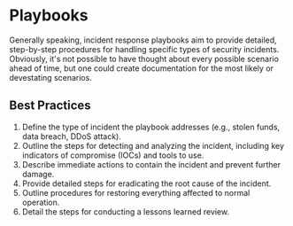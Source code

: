 # Playbooks

Generally speaking, incident response playbooks aim to provide detailed, step-by-step procedures for handling specific types of security incidents. Obviously, it's not possible to have thought about every possible scenario ahead of time, but one could create documentation for the most likely or devestating scenarios.

## Best Practices

1. Define the type of incident the playbook addresses (e.g., stolen funds, data breach, DDoS attack).
2. Outline the steps for detecting and analyzing the incident, including key indicators of compromise (IOCs) and tools to use.
3. Describe immediate actions to contain the incident and prevent further damage.
4. Provide detailed steps for eradicating the root cause of the incident.
5. Outline procedures for restoring everything affected to normal operation.
6. Detail the steps for conducting a lessons learned review.
